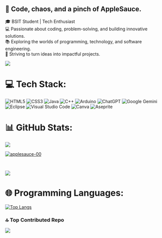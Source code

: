 ## 🍎 Code, chaos, and a pinch of AppleSauce. <br>
🎓 BSIT Student | Tech Enthusiast <br>
💻 Passionate about coding, problem-solving, and building innovative solutions. <br>
📚 Exploring the worlds of programming, technology, and software engineering. <br>
🌟 Striving to turn ideas into impactful projects. <br>

![](https://quotes-github-readme.vercel.app/api?type=horizontal&theme=tokyonight) <br>

# 💻 Tech Stack:
![HTML5](https://img.shields.io/badge/html5-%23E34F26.svg?style=for-the-badge&logo=html5&logoColor=white) ![CSS3](https://img.shields.io/badge/css3-%231572B6.svg?style=for-the-badge&logo=css3&logoColor=white) ![Java](https://img.shields.io/badge/java-%23ED8B00.svg?style=for-the-badge&logo=openjdk&logoColor=white) ![C++](https://img.shields.io/badge/c++-%2300599C.svg?style=for-the-badge&logo=c%2B%2B&logoColor=white) ![Arduino](https://img.shields.io/badge/-Arduino-00979D?style=for-the-badge&logo=Arduino&logoColor=white) ![ChatGPT](https://img.shields.io/badge/chatGPT-74aa9c?style=for-the-badge&logo=openai&logoColor=white) ![Google Gemini](https://img.shields.io/badge/google%20gemini-8E75B2?style=for-the-badge&logo=google%20gemini&logoColor=white) ![Eclipse](https://img.shields.io/badge/Eclipse-FE7A16.svg?style=for-the-badge&logo=Eclipse&logoColor=white) ![Visual Studio Code](https://img.shields.io/badge/Visual%20Studio%20Code-0078d7.svg?style=for-the-badge&logo=visual-studio-code&logoColor=white) ![Canva](https://img.shields.io/badge/Canva-%2300C4CC.svg?style=for-the-badge&logo=Canva&logoColor=white) ![Aseprite](https://img.shields.io/badge/Aseprite-FFFFFF?style=for-the-badge&logo=Aseprite&logoColor=#7D929E)



# 📊 GitHub Stats:
![](https://github-readme-streak-stats.herokuapp.com/?user=applesauce-00&theme=tokyonight&hide_border=false)<br/>

<p align="left"> <a href="https://github.com/ryo-ma/github-profile-trophy"><img src="https://github-profile-trophy.vercel.app/?username=applesauce-00&theme=tokyonight" alt="applesauce-00" /></a> </p> <br>

![](https://github-readme-stats.vercel.app/api?username=applesauce-00&show_icons=true&theme=tokyonight) <br/> 
# 🌐 Programming Languages:
[![Top Langs](https://github-readme-stats.vercel.app/api/top-langs/?username=applesauce-00&layout=donut&theme=tokyonight)](https://github.com/anuraghazra/github-readme-stats) <br>



### 🔝 Top Contributed Repo
![](https://github-contributor-stats.vercel.app/api?username=applesauce-00&limit=5&theme=tokyonight&combine_all_yearly_contributions=true)




<!-- Proudly created with GPRM ( https://gprm.itsvg.in ) -->


<!--
**applesauce-00/applesauce-00** is a ✨ _special_ ✨ repository because its `README.md` (this file) appears on your GitHub profile.

Here are some ideas to get you started:

- 🔭 I’m currently working on ...
- 🌱 I’m currently learning ...
- 👯 I’m looking to collaborate on ...
- 🤔 I’m looking for help with ...
- 💬 Ask me about ...
- 📫 How to reach me: ...
- 😄 Pronouns: ...
- ⚡ Fun fact: ...
-->
